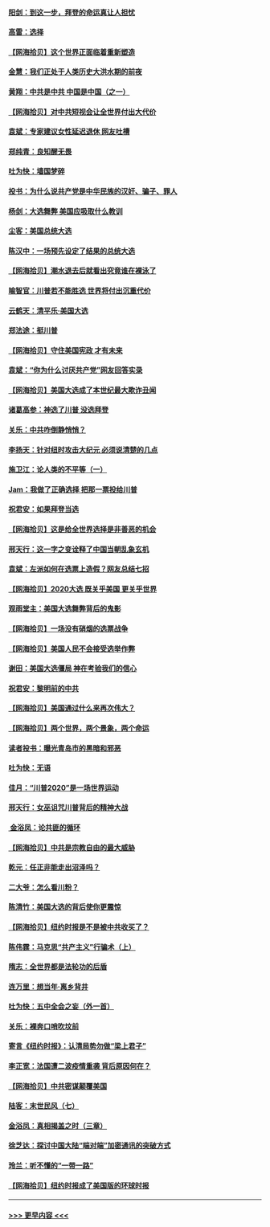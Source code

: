 #### [阳剑：到这一步，拜登的命运真让人担忧](../pages/nsc993/n12549093.md?t=11142102) 
#### [高雷：选择](../pages/nsc993/n12549087.md?t=11142102) 
#### [【网海拾贝】这个世界正面临着重新塑造](../pages/nsc993/n12548326.md?t=11142102) 
#### [金慧：我们正处于人类历史大洪水期的前夜](../pages/nsc993/n12547914.md?t=11142102) 
#### [黄翔：中共是中共 中国是中国（之一）](../pages/nsc993/n12547576.md?t=11142102) 
#### [【网海拾贝】对中共短视会让全世界付出大代价](../pages/nsc993/n12546043.md?t=11142102) 
#### [袁斌：专家建议女性延迟退休 网友吐槽](../pages/nsc993/n12545424.md?t=11142102) 
#### [郑纯青：良知醒无畏](../pages/nsc993/n12545394.md?t=11142102) 
#### [吐为快：墙国梦碎](../pages/nsc993/n12545309.md?t=11142102) 
#### [投书：为什么说共产党是中华民族的汉奸、骗子、罪人](../pages/nsc993/n12545089.md?t=11142102) 
#### [杨剑：大选舞弊 美国应吸取什么教训](../pages/nsc993/n12543937.md?t=11142102) 
#### [尘客：美国总统大选](../pages/nsc993/n12543828.md?t=11142102) 
#### [陈汉中：一场预先设定了结果的总统大选](../pages/nsc993/n12543564.md?t=11142102) 
#### [【网海拾贝】潮水退去后就看出究竟谁在裸泳了](../pages/nsc993/n12543321.md?t=11142102) 
#### [喻智官：川普若不能胜选 世界将付出沉重代价](../pages/nsc993/n12541352.md?t=11142102) 
#### [云鹤天：清平乐‧美国大选](../pages/nsc993/n12540916.md?t=11142102) 
#### [郑法途：挺川普](../pages/nsc993/n12540898.md?t=11142102) 
#### [【网海拾贝】守住美国宪政 才有未来](../pages/nsc993/n12540423.md?t=11142102) 
#### [袁斌：“你为什么讨厌共产党”网友回答实录](../pages/nsc993/n12540208.md?t=11142102) 
#### [【网海拾贝】美国大选成了本世纪最大欺诈丑闻](../pages/nsc993/n12538029.md?t=11142102) 
#### [诸葛高参：神选了川普 没选拜登](../pages/nsc993/n12537664.md?t=11142102) 
#### [关乐：中共咋倒静悄悄？](../pages/nsc993/n12537615.md?t=11142102) 
#### [李扬天：针对纽时攻击大纪元 必须说清楚的几点](../pages/nsc993/n12536001.md?t=11142102) 
#### [施卫江：论人类的不平等（一）](../pages/nsc993/n12535700.md?t=11142102) 
#### [Jam：我做了正确选择 把那一票投给川普](../pages/nsc993/n12535743.md?t=11142102) 
#### [祝君安：如果拜登当选](../pages/nsc993/n12535726.md?t=11142102) 
#### [【网海拾贝】这是给全世界选择是非善恶的机会](../pages/nsc993/n12535061.md?t=11142102) 
#### [邢天行：这一字之变诠释了中国当朝乱象玄机](../pages/nsc993/n12533446.md?t=11142102) 
#### [袁斌：左派如何在选票上造假？网友总结七招](../pages/nsc993/n12533180.md?t=11142102) 
#### [【网海拾贝】2020大选 既关乎美国 更关乎世界](../pages/nsc993/n12533161.md?t=11142102) 
#### [观雨堂主：美国大选舞弊背后的鬼影](../pages/nsc993/n12533153.md?t=11142102) 
#### [【网海拾贝】一场没有硝烟的选票战争](../pages/nsc993/n12531883.md?t=11142102) 
#### [【网海拾贝】美国人民不会接受选举作弊](../pages/nsc993/n12528850.md?t=11142102) 
#### [谢田：美国大选僵局 神在考验我们的信心](../pages/nsc993/n12527932.md?t=11142102) 
#### [祝君安：黎明前的中共](../pages/nsc993/n12524071.md?t=11142102) 
#### [【网海拾贝】美国通过什么来再次伟大？](../pages/nsc993/n12523844.md?t=11142102) 
#### [【网海拾贝】两个世界，两个景象，两个命运](../pages/nsc993/n12521419.md?t=11142102) 
#### [读者投书：曝光青岛市的黑暗和邪恶](../pages/nsc993/n12520988.md?t=11142102) 
#### [吐为快：无语](../pages/nsc993/n12518588.md?t=11142102) 
#### [佳月：“川普2020”是一场世界运动](../pages/nsc993/n12518581.md?t=11142102) 
#### [邢天行：女巫诅咒川普背后的精神大战](../pages/nsc993/n12517257.md?t=11142102) 
#### [ 金浴凤：论共匪的循环](../pages/nsc993/n12517133.md?t=11142102) 
#### [【网海拾贝】中共是宗教自由的最大威胁](../pages/nsc993/n12516879.md?t=11142102) 
#### [乾元：任正非能走出沼泽吗？](../pages/nsc993/n12515831.md?t=11142102) 
#### [二大爷：怎么看川粉？](../pages/nsc993/n12515820.md?t=11142102) 
#### [陈清竹：美国大选的背后使你更震惊](../pages/nsc993/n12515589.md?t=11142102) 
#### [【网海拾贝】纽约时报是不是被中共收买了？](../pages/nsc993/n12515122.md?t=11142102) 
#### [陈伟霆：马克思“共产主义”行骗术（上）](../pages/nsc993/n12510217.md?t=11142102) 
#### [隋志：全世界都是法轮功的后盾](../pages/nsc993/n12510636.md?t=11142102) 
#### [连万里：想当年‧离乡背井](../pages/nsc993/n12510623.md?t=11142102) 
#### [吐为快：五中全会之妄（外一首）](../pages/nsc993/n12510470.md?t=11142102) 
#### [关乐：裸奔口哨吹坟前](../pages/nsc993/n12510403.md?t=11142102) 
#### [寄言《纽约时报》：认清局势勿做“梁上君子”](../pages/nsc993/n12510042.md?t=11142102) 
#### [李正宽：法国遭二波疫情重袭 背后原因何在？](../pages/nsc993/n12509971.md?t=11142102) 
#### [【网海拾贝】中共密谋颠覆美国](../pages/nsc993/n12509816.md?t=11142102) 
#### [陆客：末世民风（七）](../pages/nsc993/n12507822.md?t=11142102) 
#### [金浴凤：真相揭盖之时（三章）](../pages/nsc993/n12507804.md?t=11142102) 
#### [徐芝达：探讨中国大陆“端对端”加密通讯的突破方式](../pages/nsc993/n12507682.md?t=11142102) 
#### [玲兰：听不懂的“一带一路”](../pages/nsc993/n12507669.md?t=11142102) 
#### [【网海拾贝】纽约时报成了美国版的环球时报](../pages/nsc993/n12507053.md?t=11142102) 

----
#### [ >>> 更早内容 <<< ](../indexes/nsc993-earlier.md)
